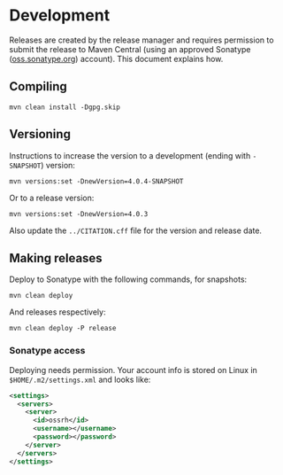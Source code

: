 # Development

Releases are created by the release manager and requires permission to submit the release to Maven Central
(using an approved Sonatype ([oss.sonatype.org](http://oss.sonatype.org/)) account). This document
explains how.

## Compiling

```shell
mvn clean install -Dgpg.skip
```

## Versioning

Instructions to increase the version to a development (ending with `-SNAPSHOT`) version:

```shell
mvn versions:set -DnewVersion=4.0.4-SNAPSHOT
```

Or to a release version:

```shell
mvn versions:set -DnewVersion=4.0.3
```

Also update the `../CITATION.cff` file for the version and release date.

## Making releases

Deploy to Sonatype with the following commands, for snapshots:

```shell
mvn clean deploy
```

And releases respectively:

```shell
mvn clean deploy -P release
```

### Sonatype access

Deploying needs permission. Your account info is stored on Linux in `$HOME/.m2/settings.xml` and looks like:

```xml
<settings>
  <servers>
    <server>
      <id>ossrh</id>
      <username></username>
      <password></password>
    </server>
  </servers>
</settings>
```
